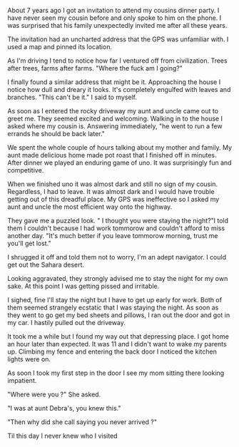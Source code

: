 About 7 years ago I got an invitation to attend my cousins dinner party. I have never seen my cousin before and only spoke to him on the phone. I was surprised that his family unexpectedly invited me after all these years.

The invitation had an uncharted address that the GPS was unfamiliar with. I used a map and pinned its location.

As I'm driving I tend to notice how far I ventured off from civilization. Trees after trees, farms after farms. "Where the fuck am I going?"

I finally found a similar address that might be it. Approaching the house I notice how dull and dreary it looks. It's completely engulfed with leaves and branches. "This can't be it." I said to myself.

As soon as I entered the rocky driveway my aunt and uncle came out to greet me. They seemed excited and welcoming. Walking in to the house I asked where my cousin is. Answering immediately, "he went to run a few errands he should be back later."

We spent the whole couple of hours talking about my mother and family. My aunt made delicious home made pot roast that I finished off in minutes. After dinner we played an enduring game of uno. It was surprisingly fun and competitive.

When we finished uno it was almost dark and still no sign of my cousin. Regardless, I had to leave. It was almost dark and I would have trouble getting out of this dreadful place. My GPS was ineffective so I asked my aunt and uncle the most efficient way onto the highway.

They gave me a puzzled look. " I thought you were staying the night?"I told them I couldn't because I had work tommorow and couldn't afford to miss another day. "It's much better if you leave tommorow morning, trust me you'll get lost."

I shrugged it off and told them not to worry, I'm an adept navigator. I could get out the Sahara desert.

Looking aggravated, they strongly advised me to stay the night for my own sake. At this point I was getting pissed and irritable.

I sighed, fine I'll stay the night but I have to get up early for work. Both of them seemed strangely ecstatic that I was staying the night. As soon as they went to go get my bed sheets and pillows, I ran out the door and got in my car. I hastily pulled out the driveway.

It took me a while but I found my way out that depressing place. I got home an hour later than expected. It was 11 and I didn't want to wake my parents up. Climbing my fence and entering the back door I noticed the kitchen lights were on.

As soon I took my first step in the door I see my mom sitting there looking impatient.

"Where were you ?" She asked.

"I was at aunt Debra's, you knew this."

"Then why did she call saying you never arrived ?"

Til this day I never knew who I visited
